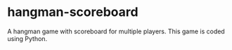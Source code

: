 # hangman-scoreboard
A hangman game with scoreboard for multiple players.
This game is coded using Python.
 
